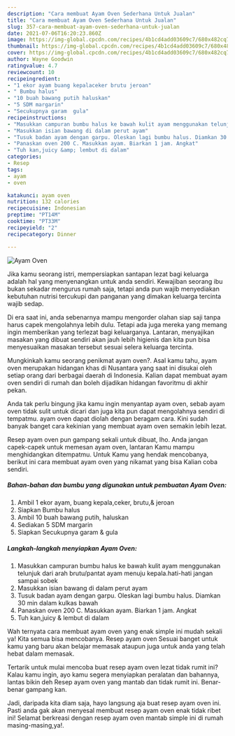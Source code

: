 ```yaml
---
description: "Cara membuat Ayam Oven Sederhana Untuk Jualan"
title: "Cara membuat Ayam Oven Sederhana Untuk Jualan"
slug: 357-cara-membuat-ayam-oven-sederhana-untuk-jualan
date: 2021-07-06T16:20:23.860Z
image: https://img-global.cpcdn.com/recipes/4b1cd4add03609c7/680x482cq70/ayam-oven-foto-resep-utama.jpg
thumbnail: https://img-global.cpcdn.com/recipes/4b1cd4add03609c7/680x482cq70/ayam-oven-foto-resep-utama.jpg
cover: https://img-global.cpcdn.com/recipes/4b1cd4add03609c7/680x482cq70/ayam-oven-foto-resep-utama.jpg
author: Wayne Goodwin
ratingvalue: 4.7
reviewcount: 10
recipeingredient:
- "1 ekor ayam buang kepalaceker brutu jeroan"
- " Bumbu halus"
- "10 buah bawang putih haluskan"
- "5 SDM margarin"
- "Secukupnya garam  gula"
recipeinstructions:
- "Masukkan campuran bumbu halus ke bawah kulit ayam menggunakan telunjuk dari arah brutu/pantat ayam menuju kepala.hati-hati jangan sampai sobek"
- "Masukkan isian bawang di dalam perut ayam"
- "Tusuk badan ayam dengan garpu. Oleskan lagi bumbu halus. Diamkan 30 min dalam kulkas bawah"
- "Panaskan oven 200 C. Masukkan ayam. Biarkan 1 jam. Angkat"
- "Tuh kan,juicy &amp; lembut di dalam"
categories:
- Resep
tags:
- ayam
- oven

katakunci: ayam oven 
nutrition: 132 calories
recipecuisine: Indonesian
preptime: "PT14M"
cooktime: "PT33M"
recipeyield: "2"
recipecategory: Dinner

---
```



![Ayam Oven](https://img-global.cpcdn.com/recipes/4b1cd4add03609c7/680x482cq70/ayam-oven-foto-resep-utama.jpg)

Jika kamu seorang istri, mempersiapkan santapan lezat bagi keluarga adalah hal yang menyenangkan untuk anda sendiri. Kewajiban seorang ibu bukan sekadar mengurus rumah saja, tetapi anda pun wajib menyediakan kebutuhan nutrisi tercukupi dan panganan yang dimakan keluarga tercinta wajib sedap.

Di era  saat ini, anda sebenarnya mampu mengorder olahan siap saji tanpa harus capek mengolahnya lebih dulu. Tetapi ada juga mereka yang memang ingin memberikan yang terlezat bagi keluarganya. Lantaran, menyajikan masakan yang dibuat sendiri akan jauh lebih higienis dan kita pun bisa menyesuaikan masakan tersebut sesuai selera keluarga tercinta. 



Mungkinkah kamu seorang penikmat ayam oven?. Asal kamu tahu, ayam oven merupakan hidangan khas di Nusantara yang saat ini disukai oleh setiap orang dari berbagai daerah di Indonesia. Kalian dapat membuat ayam oven sendiri di rumah dan boleh dijadikan hidangan favoritmu di akhir pekan.

Anda tak perlu bingung jika kamu ingin menyantap ayam oven, sebab ayam oven tidak sulit untuk dicari dan juga kita pun dapat mengolahnya sendiri di tempatmu. ayam oven dapat diolah dengan beragam cara. Kini sudah banyak banget cara kekinian yang membuat ayam oven semakin lebih lezat.

Resep ayam oven pun gampang sekali untuk dibuat, lho. Anda jangan capek-capek untuk memesan ayam oven, lantaran Kamu mampu menghidangkan ditempatmu. Untuk Kamu yang hendak mencobanya, berikut ini cara membuat ayam oven yang nikamat yang bisa Kalian coba sendiri.

<!--inarticleads1-->

##### Bahan-bahan dan bumbu yang digunakan untuk pembuatan Ayam Oven:

1. Ambil 1 ekor ayam, buang kepala,ceker, brutu,&amp; jeroan
1. Siapkan  Bumbu halus
1. Ambil 10 buah bawang putih, haluskan
1. Sediakan 5 SDM margarin
1. Siapkan Secukupnya garam &amp; gula




<!--inarticleads2-->

##### Langkah-langkah menyiapkan Ayam Oven:

1. Masukkan campuran bumbu halus ke bawah kulit ayam menggunakan telunjuk dari arah brutu/pantat ayam menuju kepala.hati-hati jangan sampai sobek
1. Masukkan isian bawang di dalam perut ayam
1. Tusuk badan ayam dengan garpu. Oleskan lagi bumbu halus. Diamkan 30 min dalam kulkas bawah
1. Panaskan oven 200 C. Masukkan ayam. Biarkan 1 jam. Angkat
1. Tuh kan,juicy &amp; lembut di dalam




Wah ternyata cara membuat ayam oven yang enak simple ini mudah sekali ya! Kita semua bisa mencobanya. Resep ayam oven Sesuai banget untuk kamu yang baru akan belajar memasak ataupun juga untuk anda yang telah hebat dalam memasak.

Tertarik untuk mulai mencoba buat resep ayam oven lezat tidak rumit ini? Kalau kamu ingin, ayo kamu segera menyiapkan peralatan dan bahannya, lantas bikin deh Resep ayam oven yang mantab dan tidak rumit ini. Benar-benar gampang kan. 

Jadi, daripada kita diam saja, hayo langsung aja buat resep ayam oven ini. Pasti anda gak akan menyesal membuat resep ayam oven enak tidak ribet ini! Selamat berkreasi dengan resep ayam oven mantab simple ini di rumah masing-masing,ya!.

